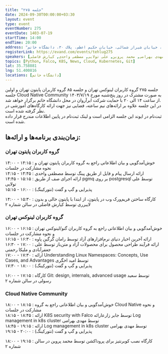 ```yaml
---
title: "جلسه ۲۷۵"
date: 2024-09-30T00:00:00+03:30
layout: event
type: event
eventNumber: 275
eventDate: 1403-07-19
startTime: 14:00
endTime: 20:00
address: "خیابان ملاصدرا، خیابان شیراز شمالی، خیابان حکیم اعظم، پلاک ۳۰، دانشگاه خاتم"
registerLink: https://evand.com/events/tehlug275
speakers: [رامان گرگین پاوه, علی جعفرآبادی, ملیکا رحمتی, امید اخگری, سعید رسولی, جابر زارع, مهدی بهرامی, محمد پروین, علی تولایی, مصطفی واحدی, کیارش فاضلی]
topics: [Python, Falco, K8S, News, Cloud, Kubernetes, Git]
lat: 35.758881
lng: 51.400816
locations: [دانشگاه خاتم]
---
```


جلسه ۲۷۵ گروه کاربران لینوکس تهران و جلسه ۸۵ گروه کاربران پایتون تهران و اولین جلسه Cloud Native Community به صورت مشترک در روز پنج‌شنبه مورخ ۱۴۰۳/۷/۱۹ از ساعت ۱۴ الی ۲۰ با حمایت شرکت ابرآروان در محل دانشگاه خاتم برگزار خواهد شد.  
در این جلسه علاوه بر ارائه‌های نیم ساعته، فضایی نیز جهت ارائه کارگاه‌های آموزشی در نظر گرفته شده است.  
ثبت‌نام در ایوند این جلسه الزامی است و لینک ثبت‌نام در پایین اطلاعات مندرج قرار داده شده است.

## زمان‌بندی برنامه‌ها و ارائه‌ها:

### گروه کاربران پایتون تهران

۱۴:۰۰ - ۱۴:۱۵ : خوش‌آمدگویی و بیان اطلاعاتی راجع به گروه کاربران پایتون تهران و نحوه مشارکت در جلسات  
۱۴:۱۵ - ۱۴:۴۵ : ارائه ارسال پیام و فایل از طریق پینگ توسط مصطفی واحدی  
۱۴:۴۵ - ۱۵:۱۵ : ارائه اجرای صف از طریق pgmq بر روی postgresql توسط علی تولایی  
۱۵:۱۵ - ۱۶:۰۰ : پذیرایی و گپ و گفت (نتورکینگ)

۱۴:۰۰ - ۱۵:۳۰ : کارگاه ساختن فریم‌ورک وب در پایتون، از ابتدا با پایتون خالی و بدون لایبرری توسط کیارش فاضلی در سالن شماره ۲

### گروه کاربران لینوکس تهران

۱۶:۰۰ - ۱۶:۱۵ : خوش‌آمدگویی و بیان اطلاعاتی راجع به گروه کاربران گنو/لینوکس تهران و نحوه مشارکت در جلسات  
۱۶:۱۵ - ۱۶:۳۰ : ارائه آخرین اخبار دنیای نرم‌افزارهای آزاد توسط رامان گرگین پاوه  
۱۶:۳۰ - ۱۷:۰۰ : ارائه فرآیند طراحی محصول برای محصولات آزاد و متن‌باز توسط علی جعفرآبادی و ملیکا رحمتی  
۱۷:۰۰ - ۱۷:۳۰ : ارائه Understanding Linux Namespaces: Concepts, Use Cases, and Advantages توسط امید اخگری  
۱۷:۳۰ - ۱۸:۰۰ : پذیرایی و گپ و گفت (نتورکینگ) 

۱۶:۰۰ - ۱۷:۱۵ : کارگاه Git: design, internals, advanced usage توسط سعید رسولی در سالن شماره ۲

### Cloud Native Community

۱۸:۰۰ - ۱۸:۱۵ : خوش‌آمدگویی و بیان اطلاعاتی راجع به گروه Cloud Native و نحوه مشارکت در جلسات  
۱۸:۱۵ - ۱۸:۴۵ : ارائه K8S security with Falco توسط جابر زارعارائه Log management in k8s cluster توسط مهدی بهرامی  
۱۸:۴۵ - ۱۹:۱۵ : ارائه Log management in k8s cluster توسط مهدی بهرامی  
۱۹:۱۵ - ۲۰:۰۰ :  پذیرایی و گپ و گفت (نتورکینگ)

۱۸:۰۰ - ۱۹:۱۵ : کارگاه نصب کوبرنتیز برای پروداکشن توسط محمد پروین در سالن شماره ۲
